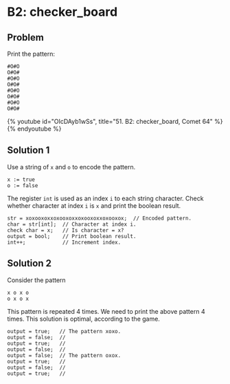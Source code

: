 # B2: checker_board

## Problem

Print the pattern:

```
#O#O
O#O#
#O#O
O#O#
#O#O
O#O#
#O#O
O#O#
```

{% youtube id="OIcDAyb1wSs", title="51. B2: checker_board, Comet 64" %}{% endyoutube %}

## Solution 1

Use a string of `x` and `o` to encode the pattern.

```
x := true
o := false
```

The register `int` is used as an index `i` to each string character. Check
whether character at index `i` is `x` and print the boolean result.

```
str = xoxooxoxxoxooxoxxoxooxoxxoxooxox;  // Encoded pattern.
char = str[int];  // Character at index i.
check char = x;   // Is character = x?
output = bool;    // Print boolean result.
int++;            // Increment index.
```

## Solution 2

Consider the pattern

```
x o x o
o x o x
```

This pattern is repeated 4 times. We need to print the above pattern 4 times.
This solution is optimal, according to the game.

```
output = true;   // The pattern xoxo.
output = false;  //
output = true;   //
output = false;  //
output = false;  // The pattern oxox.
output = true;   //
output = false;  //
output = true;   //
```
